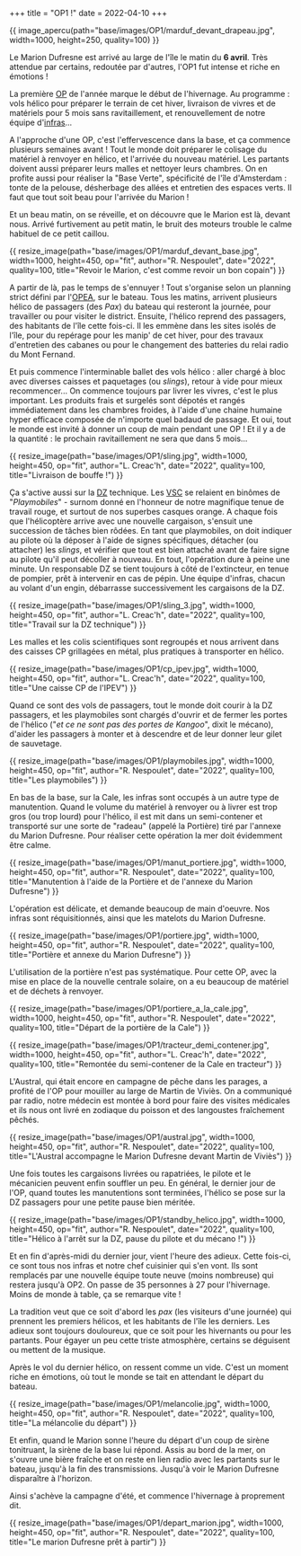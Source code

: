 +++
title = "OP1 !"
date = 2022-04-10
+++

{{ image_apercu(path="base/images/OP1/marduf_devant_drapeau.jpg", width=1000, height=250, quality=100) }}

Le Marion Dufresne est arrivé au large de l'île le matin du **6 avril**. Très attendue par certains, redoutée par d'autres, l'OP1 fut intense et riche en émotions !

<!-- more -->

La première [OP](/lexique/#op "Opération Portuaire") de l'année marque le début de l'hivernage. Au programme : vols hélico pour préparer le terrain de cet hiver, livraison de vivres et de matériels pour 5 mois sans ravitaillement, et renouvellement de notre équipe d'[infras](/lexique/#infra "Contractuels en charge des bâtiments et infrastructures")...


A l'approche d'une OP, c'est l'effervescence dans la base, et ça commence plusieurs semaines avant ! Tout le monde doit préparer le colisage du matériel à renvoyer en hélico, et l'arrivée du nouveau matériel. Les partants doivent aussi préparer leurs malles et nettoyer leurs chambres. On en profite aussi pour réaliser la "Base Verte", spécificité de l'île d'Amsterdam : tonte de la pelouse, désherbage des allées et entretien des espaces verts. Il faut que tout soit beau pour l'arrivée du Marion !

Et un beau matin, on se réveille, et on découvre que le Marion est là, devant nous. Arrivé furtivement au petit matin, le bruit des moteurs trouble le calme habituel de ce petit caillou. 

{{ resize_image(path="base/images/OP1/marduf_devant_base.jpg", width=1000, height=450, op="fit", author="R. Nespoulet", date="2022", quality=100, title="Revoir le Marion, c'est comme revoir un bon copain") }} 

A partir de là, pas le temps de s'ennuyer ! Tout s'organise selon un planning strict défini par l'[OPEA](/lexique/#opea "C'est lui qui gère les OP sur le Marion"), sur le bateau. Tous les matins, arrivent plusieurs hélico de passagers (des *Pax*) du bateau qui resteront la journée, pour travailler ou pour visiter le district. Ensuite, l'hélico reprend des passagers, des habitants de l'île cette fois-ci. Il les emmène dans les sites isolés de l'île, pour du repérage pour les manip' de cet hiver, pour des travaux d'entretien des cabanes ou pour le changement des batteries du relai radio du Mont Fernand.

Et puis commence l'interminable ballet des vols hélico : aller chargé à bloc avec diverses caisses et paquetages (ou *slings*), retour à vide pour mieux recommencer... On commence toujours par livrer les vivres, c'est le plus important. Les produits frais et surgelés sont dépotés et rangés immédiatement dans les chambres froides, à l'aide d'une chaine humaine hyper efficace composée de n'importe quel badaud de passage. Et oui, tout le monde est invité à donner un coup de main pendant une OP ! Et il y a de la quantité : le prochain ravitaillement ne sera que dans 5 mois...


{{ resize_image(path="base/images/OP1/sling.jpg", width=1000, height=450, op="fit", author="L. Creac'h", date="2022", quality=100, title="Livraison de bouffe !") }} 

Ça s'active aussi sur la [DZ](/lexique/#dz "Héliport") technique. Les [VSC](/lexique/#vsc "Nous, quoi !") se relaient en binômes de "*Playmobiles*" - surnom donné en l'honneur de notre magnifique tenue de travail rouge, et surtout de nos superbes casques orange. A chaque fois que l'hélicoptère arrive avec une nouvelle cargaison, s'ensuit une succession de tâches bien rôdées. En tant que playmobiles, on doit indiquer au pilote où la déposer à l'aide de signes spécifiques, détacher (ou attacher) les *slings*, et vérifier que tout est bien attaché avant de faire signe au pilote qu'il peut décoller à nouveau. En tout, l'opération dure à peine une minute. Un responsable DZ se tient toujours à côté de l'extincteur, en tenue de pompier, prêt à intervenir en cas de pépin. Une équipe d'infras, chacun au volant d'un engin, débarrasse successivement les cargaisons de la DZ.


{{ resize_image(path="base/images/OP1/sling_3.jpg", width=1000, height=450, op="fit", author="L. Creac'h", date="2022", quality=100, title="Travail sur la DZ technique") }} 

Les malles et les colis scientifiques sont regroupés et nous arrivent dans des caisses CP grillagées en métal, plus pratiques à transporter en hélico.

{{ resize_image(path="base/images/OP1/cp_ipev.jpg", width=1000, height=450, op="fit", author="L. Creac'h", date="2022", quality=100, title="Une caisse CP de l'IPEV") }} 

Quand ce sont des vols de passagers, tout le monde doit courir à la DZ passagers, et les playmobiles sont chargés d'ouvrir et de fermer les portes de l'hélico ("*et ce ne sont pas des portes de Kangoo*", dixit le mécano), d'aider les passagers à monter et à descendre et de leur donner leur gilet de sauvetage.

{{ resize_image(path="base/images/OP1/playmobiles.jpg", width=1000, height=450, op="fit", author="R. Nespoulet", date="2022", quality=100, title="Les playmobiles") }} 


En bas de la base, sur la Cale, les infras sont occupés à un autre type de manutention. Quand le volume du matériel à renvoyer ou à livrer est trop gros (ou trop lourd) pour l'hélico, il est mit dans un semi-contener et transporté sur une sorte de "radeau" (appelé la Portière) tiré par l'annexe du Marion Dufresne. Pour réaliser cette opération la mer doit évidemment être calme.

{{ resize_image(path="base/images/OP1/manut_portiere.jpg", width=1000, height=450, op="fit", author="R. Nespoulet", date="2022", quality=100, title="Manutention à l'aide de la Portière et de l'annexe du Marion Dufresne") }} 

L'opération est délicate, et demande beaucoup de main d'oeuvre. Nos infras sont réquisitionnés, ainsi que les matelots du Marion Dufresne.

{{ resize_image(path="base/images/OP1/portiere.jpg", width=1000, height=450, op="fit", author="R. Nespoulet", date="2022", quality=100, title="Portière et annexe du Marion Dufresne") }} 

L'utilisation de la portière n'est pas systématique. Pour cette OP, avec la mise en place de la nouvelle centrale solaire, on a eu beaucoup de matériel et de déchets à renvoyer.

{{ resize_image(path="base/images/OP1/portiere_a_la_cale.jpg", width=1000, height=450, op="fit", author="R. Nespoulet", date="2022", quality=100, title="Départ de la portière de la Cale") }}

{{ resize_image(path="base/images/OP1/tracteur_demi_contener.jpg", width=1000, height=450, op="fit", author="L. Creac'h", date="2022", quality=100, title="Remontée du semi-contener de la Cale en tracteur") }} 


L'Austral, qui était encore en campagne de pêche dans les parages, a profité de l'OP pour mouiller au large de Martin de Viviès. On a communiqué par radio, notre médecin est montée à bord pour faire des visites médicales et ils nous ont livré en zodiaque du poisson et des langoustes fraîchement pêchés.


{{ resize_image(path="base/images/OP1/austral.jpg", width=1000, height=450, op="fit", author="R. Nespoulet", date="2022", quality=100, title="L'Austral accompagne le Marion Dufresne devant Martin de Viviès") }}


Une fois toutes les cargaisons livrées ou rapatriées, le pilote et le mécanicien peuvent enfin souffler un peu. En général, le dernier jour de l'OP, quand toutes les manutentions sont terminées, l'hélico se pose sur la DZ passagers pour une petite pause bien méritée. 



{{ resize_image(path="base/images/OP1/standby_helico.jpg", width=1000, height=450, op="fit", author="R. Nespoulet", date="2022", quality=100, title="Hélico à l'arrêt sur la DZ, pause du pilote et du mécano !") }}

Et en fin d'après-midi du dernier jour, vient l'heure des adieux. Cette fois-ci, ce sont tous nos infras et notre chef cuisinier qui s'en vont. Ils sont remplacés par une nouvelle équipe toute neuve (moins nombreuse) qui restera jusqu'à OP2. On passe de 35 personnes à 27 pour l'hivernage. Moins de monde à table, ça se remarque vite !

La tradition veut que ce soit d'abord les *pax* (les visiteurs d'une journée) qui prennent les premiers hélicos, et les habitants de l'île les derniers. Les adieux sont toujours douloureux, que ce soit pour les hivernants ou pour les partants. Pour égayer un peu cette triste atmosphère, certains se déguisent ou mettent de la musique. 

Après le vol du dernier hélico, on ressent comme un vide. C'est un moment riche en émotions, où tout le monde se tait en attendant le départ du bateau.


{{ resize_image(path="base/images/OP1/melancolie.jpg", width=1000, height=450, op="fit", author="R. Nespoulet", date="2022", quality=100, title="La mélancolie du départ") }}

Et enfin, quand le Marion sonne l'heure du départ d'un coup de sirène tonitruant, la sirène de la base lui répond. Assis au bord de la mer, on s'ouvre une bière fraîche et on reste en lien radio avec les partants sur le bateau, jusqu'à la fin des transmissions. Jusqu'à voir le Marion Dufresne disparaître à l'horizon.

Ainsi s'achève la campagne d'été, et commence l'hivernage à proprement dit.


{{ resize_image(path="base/images/OP1/depart_marion.jpg", width=1000, height=450, op="fit", author="R. Nespoulet", date="2022", quality=100, title="Le marion Dufresne prêt à partir") }} 

















